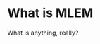 # What is MLEM

What is anything, really?

[comment]: <> (TODO)

[comment]: <> (yoink from here https://www.notion.so/iterative/Tutorial-9089de99f9da4d1f8926f900c797208e)